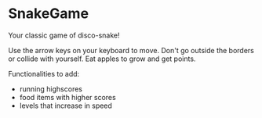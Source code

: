 # SnakeGame

Your classic game of disco-snake!

Use the arrow keys on your keyboard to move. Don't go outside the borders or collide with yourself. Eat apples to grow and get points.

Functionalities to add:
 - running highscores
 - food items with higher scores
 - levels that increase in speed
